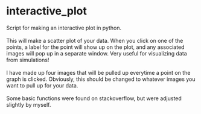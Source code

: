 # interactive_plot
Script for making an interactive plot in python. 
<br>
<br>
This will make a scatter plot of your data. When you click on one of the points, a label for the point will show up on the plot, and any associated images will pop up in a separate window. Very useful for visualizing data from simulations!
<br>
<br>
I have made up four images that will be pulled up everytime a point on the graph is clicked. Obviously, this should be changed to whatever images you want to pull up for your data. 
<br>
<br>
Some basic functions were found on stackoverflow, but were adjusted slightly by myself. 
